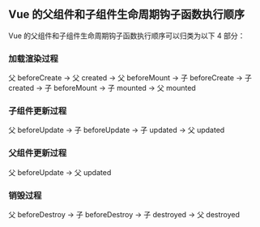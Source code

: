 ## Vue 的父组件和子组件生命周期钩子函数执行顺序
Vue 的父组件和子组件生命周期钩子函数执行顺序可以归类为以下 4 部分：

### 加载渲染过程
父 beforeCreate -> 父 created -> 父 beforeMount -> 子 beforeCreate -> 子 created -> 子 beforeMount -> 子 mounted -> 父 mounted

### 子组件更新过程
父 beforeUpdate -> 子 beforeUpdate -> 子 updated -> 父 updated

### 父组件更新过程
父 beforeUpdate -> 父 updated

### 销毁过程
父 beforeDestroy -> 子 beforeDestroy -> 子 destroyed -> 父 destroyed


